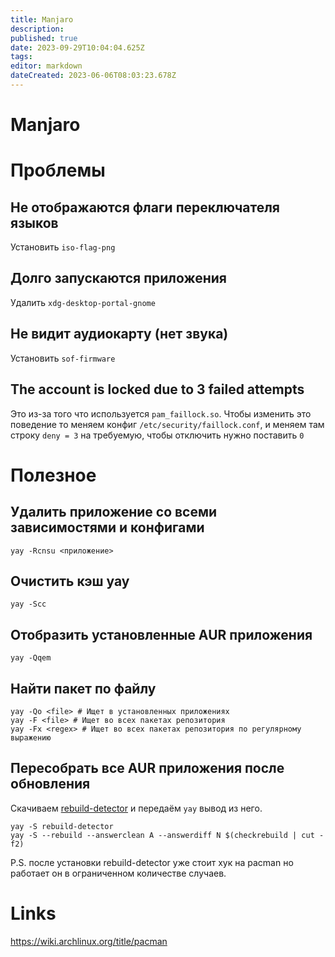 ```yaml
---
title: Manjaro
description: 
published: true
date: 2023-09-29T10:04:04.625Z
tags: 
editor: markdown
dateCreated: 2023-06-06T08:03:23.678Z
---
```


# Manjaro

# Проблемы

## Не отображаются флаги переключателя языков

Установить `iso-flag-png`

## Долго запускаются приложения

Удалить `xdg-desktop-portal-gnome`

## Не видит аудиокарту (нет звука)

Установить `sof-firmware`

## The account is locked due to 3 failed attempts

Это из-за того что используется `pam_faillock.so`.
Чтобы изменить это поведение то меняем конфиг `/etc/security/faillock.conf`,
и меняем там строку `deny = 3` на требуемую, чтобы отключить нужно поставить `0`

# Полезное

## Удалить приложение со всеми зависимостями и конфигами

```
yay -Rcnsu <приложение>
```

## Очистить кэш yay

```
yay -Scc
```

## Отобразить установленные AUR приложения

```
yay -Qqem
```

## Найти пакет по файлу

```
yay -Qo <file> # Ищет в установленных приложениях
yay -F <file> # Ищет во всех пакетах репозитория
yay -Fx <regex> # Ищет во всех пакетах репозитория по регулярному выражению
```

## Пересобрать все AUR приложения после обновления

Скачиваем [rebuild-detector](https://github.com/maximbaz/rebuild-detector) и передаём `yay` вывод из него.

```
yay -S rebuild-detector
yay -S --rebuild --answerclean A --answerdiff N $(checkrebuild | cut -f2)
```

P.S. после установки rebuild-detector уже стоит хук на pacman но работает он в ограниченном количестве случаев.

# Links

https://wiki.archlinux.org/title/pacman